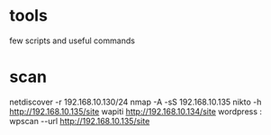 # tools
few scripts and useful commands

# scan
netdiscover -r 192.168.10.130/24
nmap -A -sS 192.168.10.135
nikto -h http://192.168.10.135/site
wapiti http://192.168.10.134/site
wordpress : wpscan --url http://192.168.10.135/site
